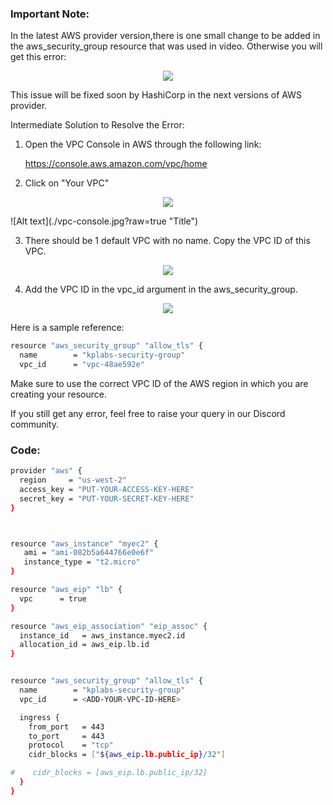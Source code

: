 ### Important Note:

In the latest AWS provider version,there is one small change to be added in the aws_security_group resource that was used in video. Otherwise you will get this error:

<p align="center">
  <img src="https://i.ibb.co/2hS4Btj/sg-error.png">
</p>

This issue will be fixed soon by HashiCorp in the next versions of AWS provider.

Intermediate Solution to Resolve the Error:

1. Open the VPC Console in AWS through the following link:

   https://console.aws.amazon.com/vpc/home

2. Click on "Your VPC"

<p align="center">
  <img src="https://i.ibb.co/FD2qVfq/vpc-console.png">
</p>
![Alt text](./vpc-console.jpg?raw=true "Title")

3. There should be 1 default VPC with no name. Copy the VPC ID of this VPC.


<p align="center">
  <img src="https://i.ibb.co/WVd8Pm5/vpc-id.png">
</p>

4. Add the VPC ID in the vpc_id argument in the aws_security_group. 

<p align="center">
  <img src="https://i.ibb.co/gFvfgft/add-vpc-id.png">
</p>

Here is a sample reference:
```sh
resource "aws_security_group" "allow_tls" {
  name        = "kplabs-security-group"
  vpc_id      = "vpc-48ae592e"
```

Make sure to use the correct VPC ID of the AWS region in which you are creating your resource.

If you still get any error, feel free to raise your query in our Discord community. 

### Code:

```sh
provider "aws" {
  region     = "us-west-2"
  access_key = "PUT-YOUR-ACCESS-KEY-HERE"
  secret_key = "PUT-YOUR-SECRET-KEY-HERE"
}



resource "aws_instance" "myec2" {
   ami = "ami-082b5a644766e0e6f"
   instance_type = "t2.micro"
}

resource "aws_eip" "lb" {
  vpc      = true
}

resource "aws_eip_association" "eip_assoc" {
  instance_id   = aws_instance.myec2.id
  allocation_id = aws_eip.lb.id
}


resource "aws_security_group" "allow_tls" {
  name        = "kplabs-security-group"
  vpc_id      = <ADD-YOUR-VPC-ID-HERE>

  ingress {
    from_port   = 443
    to_port     = 443
    protocol    = "tcp"
    cidr_blocks = ["${aws_eip.lb.public_ip}/32"]

#    cidr_blocks = [aws_eip.lb.public_ip/32]
  }
}
```
